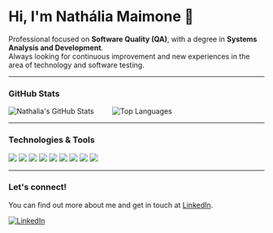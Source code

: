 # Hi, I'm Nathália Maimone 👋

Professional focused on **Software Quality (QA)**, with a degree in **Systems Analysis and Development**.  
Always looking for continuous improvement and new experiences in the area of technology and software testing.

---

### GitHub Stats

<p align="left">
  <img
    src="https://github-readme-stats.vercel.app/api?username=nathaliamaimone&show_icons=true&theme=radical&bg_color=000000&text_color=ffffff&icon_color=ffffff&title_color=d9534f"
    alt="Nathalia's GitHub Stats" />
  &emsp;&emsp;
  <img
    src="https://github-readme-stats.vercel.app/api/top-langs/?username=nathaliamaimone&layout=compact&theme=radical&bg_color=000000&text_color=ffffff&icon_color=ffffff&title_color=d9534f"
    alt="Top Languages" />
</p>

---

###  Technologies & Tools

<div align="left">
  <img src="https://img.shields.io/badge/Cypress-17202C?style=for-the-badge&logo=cypress&logoColor=white" />
  <img src="https://img.shields.io/badge/Playwright-45ba63?style=for-the-badge&logo=playwright&logoColor=white" />
  <img src="https://img.shields.io/badge/Postman-FF6C37?style=for-the-badge&logo=postman&logoColor=white" />
  <img src="https://img.shields.io/badge/K6-7D64FF?style=for-the-badge&logo=k6&logoColor=white" />
  <img src="https://img.shields.io/badge/CUCUMBER-23D96C?style=for-the-badge&logo=cucumber&logoColor=white" />
  <img src="https://img.shields.io/badge/JavaScript-F7DF1E?style=for-the-badge&logo=javascript&logoColor=black" />
  <img src="https://img.shields.io/badge/TypeScript-3178C6?style=for-the-badge&logo=typescript&logoColor=white" />
  <img src="https://img.shields.io/badge/API%20Testing-6DB33F?style=for-the-badge" />
  <img src="https://img.shields.io/badge/Web%20Testing-0064a5?style=for-the-badge" />
</div>

---

###  Let's connect!

You can find out more about me and get in touch at [LinkedIn](https://www.linkedin.com/in/nath%C3%A1lia-maimone-87a7861a6/).

[![LinkedIn](https://img.shields.io/badge/LinkedIn-Connect-blue?style=flat-square&logo=linkedin)](https://www.linkedin.com/in/nath%C3%A1lia-maimone-87a7861a6/)

